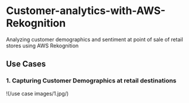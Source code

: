# Customer-analytics-with-AWS-Rekognition
Analyzing customer demographics and sentiment at point of sale of retail stores using AWS Rekognition 

## Use Cases 

### 1. Capturing Customer Demographics at retail destinations

!(/use case images/1.jpg/)
